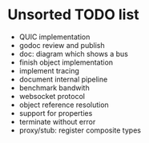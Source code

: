 Unsorted TODO list
==================

- QUIC implementation
- godoc review and publish
- doc: diagram which shows a bus
- finish object implementation
- implement tracing
- document internal pipeline
- benchmark bandwith
- websocket protocol
- object reference resolution
- support for properties
- terminate without error
- proxy/stub: register composite types
